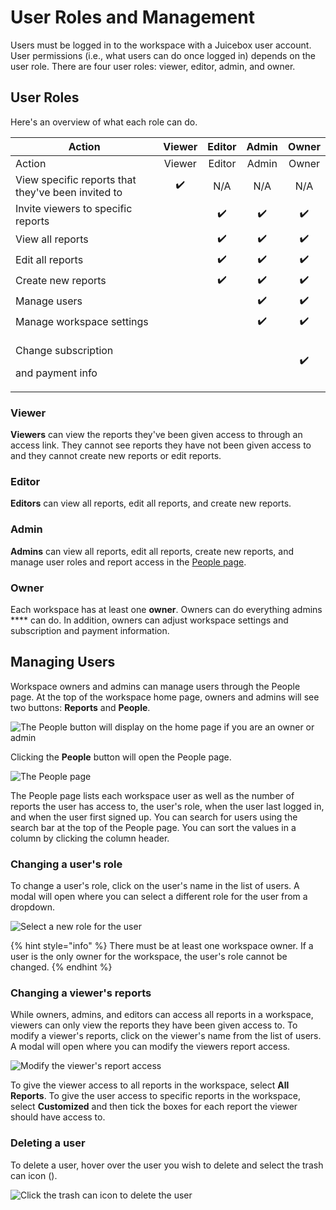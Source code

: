 # User Roles and Management

Users must be logged in to the workspace with a Juicebox user account. User permissions (i.e., what users can do once logged in) depends on the user role.  There are four user roles: viewer, editor, admin, and owner.&#x20;

## User Roles

Here's an overview of what each role can do.&#x20;

| Action                                             | Viewer | Editor  | Admin  | Owner |
| -------------------------------------------------- | :----: | :-----: | :----: | :---: |
| Action                                             | Viewer | Editor  | Admin  | Owner |
| View specific reports that they've been invited to |   ✔️   |   N/A   |   N/A  |  N/A  |
| Invite viewers to specific reports                 |        |    ✔️   |   ✔️   |   ✔️  |
| View all reports                                   |        |    ✔️   |   ✔️   |   ✔️  |
| Edit all reports                                   |        |    ✔️   |   ✔️   |   ✔️  |
| Create new reports                                 |        |    ✔️   |   ✔️   |   ✔️  |
| Manage users                                       |        |         |   ✔️   |   ✔️  |
| Manage workspace settings                          |        |         |   ✔️   |   ✔️  |
| <p>Change subscription</p><p>and payment info </p> |        |         |        |   ✔️  |

### Viewer

**Viewers** can view the reports they've been given access to through an access link. They cannot see reports they have not been given access to and they cannot create new reports or edit reports.&#x20;

### Editor

**Editors** can view all reports, edit all reports, and create new reports.&#x20;

### Admin

**Admins** can view all reports, edit all reports, create new reports, and manage user roles and report access in the [People page](user-management-and-roles.md#managing-users).

### Owner

Each workspace has at least one **owner**. Owners can do everything admins **** can do. In addition, owners can adjust workspace settings and subscription and payment information.

## Managing Users

Workspace owners and admins can manage users through the People page. At the top of the workspace home page, owners and admins will see two buttons: **Reports** and **People**.&#x20;

![The People button will display on the home page if you are an owner or admin](<../.gitbook/assets/image (329).png>)

Clicking the **People** button will open the People page.&#x20;

![The People page](<../.gitbook/assets/image (304).png>)

The People page lists each workspace user as well as the number of reports the user has access to, the user's role, when the user last logged in, and when the user first signed up. You can search for users using the search bar at the top of the People page. You can sort the values in a column by clicking the column header.

### Changing a user's role

To change a user's role, click on the user's name in the list of users. A modal will open where you can select a different role for the user from a dropdown.&#x20;

![Select a new role for the user](<../.gitbook/assets/image (120).png>)

{% hint style="info" %}
There must be at least one workspace owner. If a user is the only owner for the workspace, the user's role cannot be changed.&#x20;
{% endhint %}

### Changing a viewer's reports

While owners, admins, and editors can access all reports in a workspace, viewers can only view the reports they have been given access to. To modify a viewer's reports, click on the viewer's name from the list of users. A modal will open where you can modify the viewers report access. &#x20;

![Modify the viewer's report access](<../.gitbook/assets/image (116).png>)

To give the viewer access to all reports in the workspace, select **All Reports**. To give the user access to specific reports in the workspace, select **Customized** and then tick the boxes for each report the viewer should have access to.&#x20;

### Deleting a user

To delete a user, hover over the user you wish to delete and select the trash can icon (<img src="../.gitbook/assets/trash-alt-regular-1-.svg" alt="" data-size="line">).&#x20;

![Click the trash can icon to delete the user](<../.gitbook/assets/image (114).png>)
